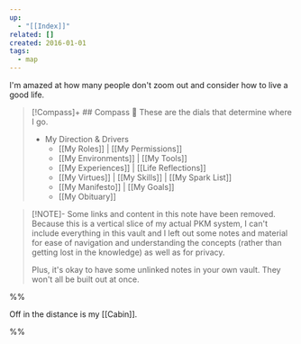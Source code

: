 ```yaml
---
up:
  - "[[Index]]"
related: []
created: 2016-01-01
tags:
  - map
---
```

I'm amazed at how many people don't zoom out and consider how to live a good life.

> [!Compass]+ ## Compass 🧭
> These are the dials that determine where I go.
> 
> - My Direction & Drivers
> 	- [[My Roles]] | [[My Permissions]]
> 	- [[My Environments]] | [[My Tools]]
> 	- [[My Experiences]] |  [[Life Reflections]]
> 	- [[My Virtues]] | [[My Skills]] | [[My Spark List]]
> 	- [[My Manifesto]] | [[My Goals]]
> 	- [[My Obituary]]

> [!NOTE]- Some links and content in this note have been removed.
> Because this is a vertical slice of my actual PKM system, I can't include everything in this vault and I left out some notes and material for ease of navigation and understanding the concepts (rather than getting lost in the knowledge) as well as for privacy. 
>  
> Plus, it's okay to have some unlinked notes in your own vault. They won't all be built out at once.






%%

Off in the distance is my [[Cabin]]. 

%%